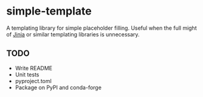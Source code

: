 # simple-template

A templating library for simple placeholder filling. Useful when the full might
of [Jinja](https://palletsprojects.com/p/jinja/) or similar templating libraries
is unnecessary.

## TODO

- Write README
- Unit tests
- pyproject.toml
- Package on PyPI and conda-forge
